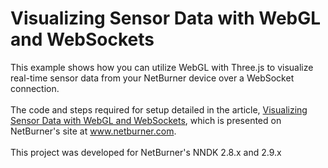 # Visualizing Sensor Data with WebGL and WebSockets
This example shows how you can utilize WebGL with Three.js to visualize real-time sensor data from your NetBurner device over a WebSocket connection.
<br><br>
The code and steps required for setup detailed in the article, [Visualizing Sensor Data with WebGL and WebSockets](https://www.netburner.com/learn/visualizing-sensor-data-with-webgl-and-websockets/),
which is presented on NetBurner's site at www.netburner.com.
<br><br>
This project was developed for NetBurner's NNDK 2.8.x and 2.9.x
